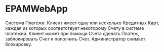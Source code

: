 # EPAMWebApp
Система Платежи. Клиент имеет одну или несколько Кредитных Карт,
каждая из которых соответствует некоторому Счету в системе платежей.
Клиент может при помощи Счета сделать Платеж, заблокировать Счет и
пополнить Счет. Администратор снимает блокировку.
